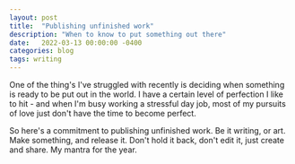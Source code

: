 ```yaml
---
layout: post
title:  "Publishing unfinished work"
description: "When to know to put something out there"
date:   2022-03-13 00:00:00 -0400
categories: blog
tags: writing
---
```


One of the thing's I've struggled with recently is deciding when something is ready to be put out in the world.  I have a certain level of perfection I like to hit - and when I'm busy working a stressful day job, most of my pursuits of love just don't have the time to become perfect. 

So here's a commitment to publishing unfinished work.  Be it writing, or art.  Make something, and release it.  Don't hold it back, don't edit it, just create and share.  My mantra for the year.
